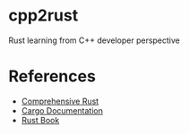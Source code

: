 # cpp2rust
Rust learning from C++ developer perspective


# References
* [Comprehensive Rust](https://google.github.io/comprehensive-rust/index.html)
* [Cargo Documentation](https://doc.rust-lang.org/cargo/)
* [Rust Book](https://doc.rust-lang.org/book/title-page.html)